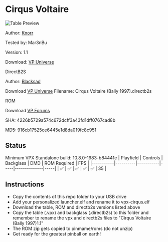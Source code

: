 # Cirqus Voltaire

![Table Preview](https://vpuniverse.com/screenshots/monthly_2022_06/CV.png.3423f354845047598ae9e93bb91ced24.png)

Author: [Knorr](https://vpuniverse.com/profile/3120-knorr/) 

Tested by: Mar3nBu 

Version: 1.1 

Download: [VP Universe](https://vpuniverse.com/files/file/10529-cirqus-voltaire-bally-1997/)

DirectB2S

Author: [Blacksad](https://vpuniverse.com/profile/9127-blacksad/)

Download [VP Universe](https://vpuniverse.com/files/file/19287-cirqus-voltaire-bally-1997-b2s-with-full-dmd/) Filename: Cirqus Voltaire (Bally 1997).directb2s

ROM

Download [VP Forums](https://www.vpforums.org/index.php?app=downloads&showfile=1292)

SHA: 4226b5729a574c672dcff3a43fd1dff0767cad8b

MD5: 916cb17525ce6445e1d8da019fc8c951


## Status 

Minimum VPX Standalone build: 10.8.0-1983-b84441e
| Playfield | Controls | Backglass | DMD | ROM Required | FPS | 
|-----------|----------|-----------|-----|--------------|-----|
| :white_check_mark: | :white_check_mark: | :white_check_mark: | :white_check_mark: | :white_check_mark: | 35 |

## Instructions

- Copy the contents of this repo folder to your USB drive
- Add your personalized launcher.elf and rename it to vpx-cirqus.elf
- Download the table, ROM and directb2s versions listed above 
- Copy the table (.vpx) and backglass (.directb2s) to this folder and remember to rename the vpx and directb2s files to "Cirqus Voltaire (Bally 1997)1.1"
- The ROM zip gets copied to pinmame/roms (do not unzip)
- Get ready for the greatest pinball on earth!